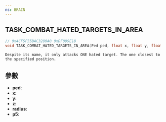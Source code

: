 ```yaml
---
ns: BRAIN
---
```

## TASK_COMBAT_HATED_TARGETS_IN_AREA

```c
// 0x4CF5F55DAC3280A0 0xDF099E18
void TASK_COMBAT_HATED_TARGETS_IN_AREA(Ped ped, float x, float y, float z, float radius, Any p5);
```

```
Despite its name, it only attacks ONE hated target. The one closest to the specified position.  
```

## 參數
* **ped**: 
* **x**: 
* **y**: 
* **z**: 
* **radius**: 
* **p5**: 

